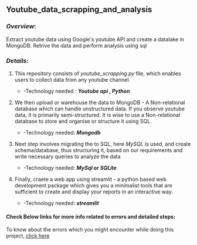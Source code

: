 ## Youtube_data_scrapping_and_analysis

### _Overview_:
 Extract youtube data using Google's youtube API and create a datalake in MongoDB. Retrive the data and perform analysis using sql

### _Details_:
 1. This repository consists of _youtube_scrapping.py_ file, which enables users to collect data from any youtube channel. 
      * -Technology needed : **_Youtube api_ , _Python_**
        
 2. We then upload or warehouse the data to MongoDB - A Non-relational database which can handle unstructured data. If you observe youtube data, it is primarily semi-structured. It is wise to use a Non-relational database to store and organise or structure it using SQL.
      * -Technology needed: **_Mongodb_**
        
 3. Next step involves migrating the to SQL, here _MySQL_ is used, and create schema/database, thus structuring it, based on our requirements and write necessary queries to analyze the data 
      * -Technology needed: **_MySql_ or _SQLite_**
        
 4. Finally, craete a web app using streamlit - a python based web development package which gives you a minimalist tools that are sufficient to create and display your reports in an interactive way.
      * -Technology needed: **_streamlit_**

#### Check Below links for more info related to errors and detailed steps:

 To know about the errors which you might encounter while doing this project, [click here](https://medium.com/@nishanthramasamy/my-first-project-and-the-errors-that-you-can-avoid-9a6ac1d1761f)
 

